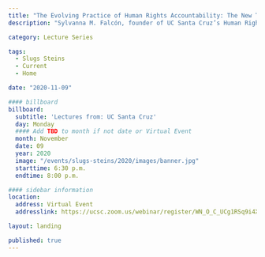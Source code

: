 ```yaml
---
title: "The Evolving Practice of Human Rights Accountability: The New Terrain for Justice"
description: "Sylvanna M. Falcón, founder of UC Santa Cruz’s Human Rights Investigations Lab for the Americas, will explain how human rights accountability has shifted in the digital realm and the ways in which a new generation of human rights activists are needed with critical digital literacy skills in search for the truth."

category: Lecture Series

tags:
  - Slugs Steins
  - Current
  - Home

date: "2020-11-09"

#### billboard
billboard:
  subtitle: 'Lectures from: UC Santa Cruz'
  day: Monday
  #### Add TBD to month if not date or Virtual Event
  month: November
  date: 09
  year: 2020
  image: "/events/slugs-steins/2020/images/banner.jpg"
  starttime: 6:30 p.m.
  endtime: 8:00 p.m.

#### sidebar information
location:
  address: Virtual Event
  addresslink: https://ucsc.zoom.us/webinar/register/WN_O_C_UCg1RSq9i4Xj1fO4YQ

layout: landing

published: true
---
```




